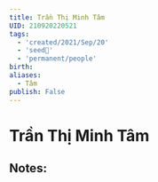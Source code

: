 ```yaml
---
title: Trần Thị Minh Tâm
UID: 210920220521
tags:
  - 'created/2021/Sep/20'
  - 'seed🥜'
  - 'permanent/people'
birth: 
aliases:
  - Tâm
publish: False
---
```

# Trần Thị Minh Tâm

## Notes:
